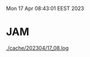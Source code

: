 Mon 17 Apr 08:43:01 EEST 2023
# JAM
<a href='./cache/202304/17_08.log'>./cache/202304/17_08.log</a>
